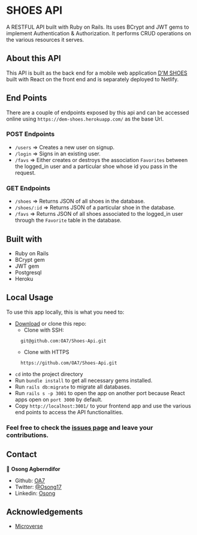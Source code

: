 # SHOES API

A RESTFUL API built with Ruby on Rails. Its uses BCrypt and JWT gems to implement Authentication & Authorization. It performs CRUD operations on the various resources it serves.

## About this API

This API is built as the back end for a mobile web application [D'M SHOES](https://github.com/OA7/Capstone-Project-Frontend) built with React on the front end and is separately deployed to Netlify.

## End Points

There are a couple of endpoints exposed by this api and can be accessed online using `https://dem-shoes.herokuapp.com/` as the base Url.

### POST Endpoints

- `/users` => Creates a new user on signup.
- `/login` => Signs in an existing user.
- `/favs` => Either creates or destroys the association `Favorites` between the logged_in user and a particular shoe whose id you pass in the request.

### GET Endpoints

- `/shoes` => Returns JSON of all shoes in the database.
- `/shoes/:id` => Returns JSON of a particular shoe in the database.
- `/favs` => Returns JSON of all shoes associated to the logged_in user through the `Favorite` table in the database.

## Built with

- Ruby on Rails
- BCrypt gem
- JWT gem
- Postgresql
- Heroku

## Local Usage

To use this app locally, this is what you need to:

- [Download](https://github.com/OA7/Shoes-Api/archive/master.zip) or clone this repo:
  - Clone with SSH:
  ```
    git@github.com:OA7/Shoes-Api.git
  ```
  - Clone with HTTPS
  ```
    https://github.com/OA7/Shoes-Api.git
  ```
- `cd` into the project directory
- Run `bundle install` to get all necessary gems installed.
- Run `rails db:migrate` to migrate all databases.
- Run `rails s -p 3001` to open the app on another port because React apps open on `port 3000` by default.
- Copy `http://localhost:3001/` to your frontend app and use the various end points to access the API functionalities.

### Feel free to check the [issues page](https://github.com/OA7/Shoes-Api/issues) and leave your contributions.

## Contact

👤 **Osong Agberndifor**

- Github: [OA7](https://github.com/OA7)
- Twitter: [@Osong17](https://twitter.com/Osong17)
- Linkedin: [Osong](https://linkedin.com/osong-agberndifor)

<!-- ACKNOWLEDGEMENTS -->

## Acknowledgements

- [Microverse](https://www.microverse.org/)
